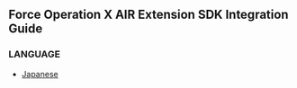 ## Force Operation X AIR Extension SDK Integration Guide

### LANGUAGE
* [Japanese](./lang/ja/README.md)
